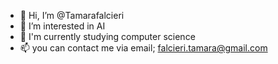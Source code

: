 - 👋 Hi, I’m @Tamarafalcieri
- 👀 I’m interested in AI
- 🌱 I'm currently studying computer science
- 📫 you can contact me via email; falcieri.tamara@gmail.com


<!---
Tamarafalcieri/Tamarafalcieri is a ✨ special ✨ repository because its `README.md` (this file) appears on your GitHub profile.
You can click the Preview link to take a look at your changes.
--->
